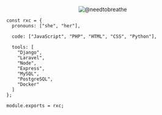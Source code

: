 <p align="center"><img src="https://count.getloli.com/get/@needtobreathe" alt="@needtobreathe" /></p>

```sh-session
const rxc = {
  pronouns: ["she", "her"],

  code: ["JavaScript", "PHP", "HTML", "CSS", "Python"],

  tools: [
    "Django",
    "Laravel",
    "Node",
    "Express",
    "MySQL",
    "PostgreSQL",
    "Docker"
  ]
};

module.exports = rxc; 
```






